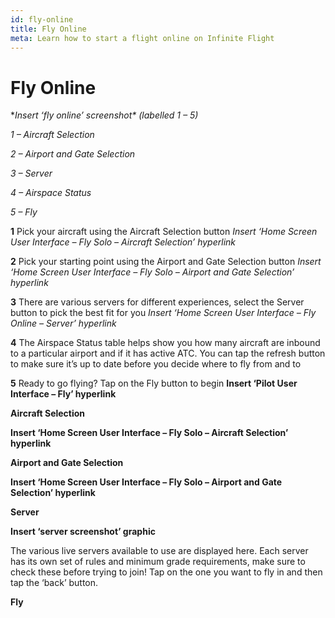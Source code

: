 ```yaml
---
id: fly-online
title: Fly Online
meta: Learn how to start a flight online on Infinite Flight
---
```


# Fly Online

**Insert ‘fly online’ screenshot\* (labelled 1 – 5)*

 

*1 – Aircraft Selection*

*2 – Airport and Gate Selection*

*3 – Server*

*4 – Airspace Status*

*5 – Fly*

 

**1**        Pick your aircraft using the Aircraft Selection button **Insert ‘Home Screen User Interface – Fly Solo –* *Aircraft Selection’ hyperlink**

 

**2**        Pick your starting point using the Airport and Gate Selection button **Insert ‘Home Screen User Interface – Fly Solo –* *Airport and Gate Selection’ hyperlink**

 

**3**        There are various servers for different experiences, select the Server button to pick the best fit for you **Insert ‘Home Screen User Interface – Fly Online –* *Server’ hyperlink**

 

**4**        The Airspace Status table helps show you how many aircraft are inbound to a particular airport and if it has active ATC. You can tap the refresh button to make sure it’s up to date before you decide where to fly from and to

 

**5**        Ready to go flying? Tap on the Fly button to begin **Insert ‘Pilot User Interface – Fly’ hyperlink**

 

**Aircraft Selection**

 

**Insert ‘Home Screen User Interface – Fly Solo – Aircraft Selection’ hyperlink**

 

**Airport and Gate Selection**

 

**Insert ‘Home Screen User Interface – Fly Solo – Airport and Gate Selection’ hyperlink**

 

**Server**

 

**Insert ‘server screenshot’ graphic**

 

The various live servers available to use are displayed here. Each server has its own set of rules and minimum grade requirements, make sure to check these before trying to join! Tap on the one you want to fly in and then tap the ‘back’ button.

 

**Fly**

 